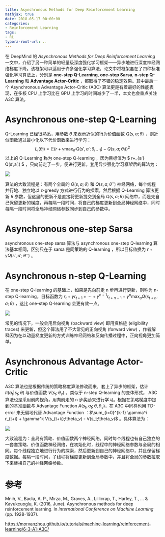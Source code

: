 ```yaml
---
title: Asynchronous Methods for Deep Reinforcement Learning
mathjax: true
date: 2018-05-17 00:00:00
categories:
- Reinforcement Learning
tags:
- RL
typora-root-url: ..
---
```


在 DeepMind 的 *Asynchronous Methods for Deep Reinforcement Learning* 一文中，介绍了另一种简单的轻量级深度强化学习框架——异步地进行深度神经网络梯度下降。该框架可以适用于许多强化学习算法，论文中将框架套在了四种标准强化学习算法上，分别是 **one-step Q-Learning**, **one-step Sarsa**, **n-step Q-Learning** 和 **Advantage Actor-Critic** ，都取得了不错的稳定效果。其中最后一个 Asynchronous Advantage Actor-Critic (A3C) 算法更是有着最好的性能表现，在多核 CPU 上学习比在 GPU 上学习的时间减少了一半，本文也会重点关注 A3C 算法。

<!--more-->

# Asynchronous one-step Q-Learning

Q-Learning 已经很熟悉，用参数 $\theta$ 来表示近似的行为价值函数 $Q(s,a; \theta)$ ，则近似函数通过最小化以下代价函数来进行学习：
$$
L_i(\theta_i) = \mathbb{E}\left( r+\gamma\max_{a'} Q(s',a';\theta_{i-1}) - Q(s,a;\theta_i) \right)^2
$$
以上的 Q-Learning 称为 one-step Q-learning ，因为目标值为 $ r+_{a’} Q(s’,a’;) $ ，只向前走了一步，便进行更新。套用异步强化学习框架后的算法为：

![](/images/2018-05-17-Asynchronous-Methods-for-Deep-Reinforcement-Learning/C6tRf0.png)

算法的大致流程是：有两个全局的 $Q(s,a; \theta)$ 和 $Q(s,a; \theta^-)$ 神经网络，每个线程并行地、独立地以 ϵ-greedy 方式进行行为的探索，然后根据 Q-Learning 算法更新 $\theta$ 参数，但这里的更新不是直接将更新提交到全局 $Q(s,a; \theta)$ 网络中，而是先自己保留更新的梯度，再每隔一段时间，将自己的梯度更新到全局神经网络中，同时每隔一段时间将全局神经网络参数同步到自己的参数中。

# Asynchronous one-step Sarsa

asynchronous one-step sarsa 算法与 asynchronous one-step Q-learning 算法基本相同，区别只在于 sarsa 是同策略的 Q-learning ，所以目标值换为 $r+\gamma Q(s',a';\theta^-)$ 。

# Asynchronous n-step Q-Learning

在 one-step Q-learning 的基础上，如果是先向前走 n 步再进行更新，则称为 n-step Q-learning，目标函数为 $r_t+\gamma r_{t+1} + \cdots + \gamma^{n-1} r_{t+n-1} + \gamma^n \max_aQ(s_{t+n},a;\theta)$ ，这比 one-step Q-learning 会更有效一点。

![](/images/2018-05-17-Asynchronous-Methods-for-Deep-Reinforcement-Learning/C6txXD.png)

常见的情况下，一般会用后向视角 (backward view) 即用资格迹 (eligibility traces) 来更新，但这个算法用了不大常见的正向视角 (forward view) ，作者解释因为在以动量梯度更新的方式训练神经网络和反向传播过程中，正向视角更加简单。

# Asynchronous Advantage Actor-Critic

A3C 算法也是根据传统的策略梯度算法修改而来，套上了异步的框架，估计 $\pi(a_t|s_t;\theta)$ 与价值函数 $V(s_t;\theta_v)$ 。类似于 n-step Q-learning 的变体形式， A3C 算法也是采用前向视角，用向前走的 n 步奖励来进行学习。根据在策略梯度中提到的基准函数与 Advantage Function $A(s_t,a_t;\theta,\theta_v)$，在 A3C 中同样也用 TD-error 来无偏地代替 Advantage Function ：$\sum_{i=0}^{k-1} \gamma^i r_{t+i} + \gamma^k V(s_{t+k};\theta_v) - V(s_t;\theta_v)$ 。具体算法为：

![](/images/2018-05-17-Asynchronous-Methods-for-Deep-Reinforcement-Learning/C6NSne.png)

大致流程为：全局有策略、价值函数两个神经网络，同时每个线程也有自己独立的一套套策略、价值函数神经网络，在初始化时，线程中的神经网络参数与全局的相同。每个线程独立地进行行为的探索，然后更新到自己的神经网络中，并且保留梯度数据。每隔一段时间，子线程将梯度更新到全局参数中，并且将全局的参数拉取下来替换自己的神经网络参数。

# 参考

Mnih, V., Badia, A. P., Mirza, M., Graves, A., Lillicrap, T., Harley, T., … & Kavukcuoglu, K. (2016, June). Asynchronous methods for deep reinforcement learning. In *International Conference on Machine Learning* (pp. 1928-1937).

<https://morvanzhou.github.io/tutorials/machine-learning/reinforcement-learning/6-3-A1-A3C/>